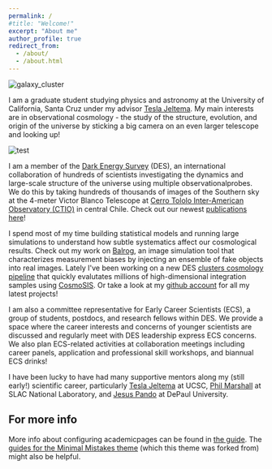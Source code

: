 ```yaml
---
permalink: /
#title: "Welcome!"
excerpt: "About me"
author_profile: true
redirect_from: 
  - /about/
  - /about.html
---
```


![galaxy_cluster](https://www.symmetrymagazine.org/sites/default/files/styles/2015_hero/public/images/standard/gravitational_lens-s.jpg?itok=be7uAR-G)

I am a graduate student studying physics and astronomy at the University of California, Santa Cruz under my advisor [Tesla Jeltema](http://scipp.ucsc.edu/~tesla/). My main interests are in observational cosmology - the study of the structure, evolution, and origin of the universe by sticking a big camera on an even larger telescope and looking up!

![test](/home/spencer/Documents/des/ecs/github-pages.jpg)

I am a member of the [Dark Energy Survey](https://www.darkenergysurvey.org/) (DES), an international collaboration of hundreds of scientists investigating the dynamics and large-scale structure of the universe using multiple observationalprobes. We do this by taking hundreds of thousands of images of the Southern sky at the 4-meter Victor Blanco Telescope at [Cerro Tololo Inter-American Observatory (CTIO)](http://www.ctio.noao.edu/noao/) in central Chile. Check out our newest [publications here](https://www.darkenergysurvey.org/news-and-results/publications/)!

I spend most of my time building statistical models and running large simulations to understand how subtle systematics affect our cosmological results. Check out my work on [Balrog](https://github.com/sweverett/Balrog-GalSim), an image simulation tool that characterizes measurement biases by injecting an ensemble of fake objects into real images. Lately I've been working on a new DES [clusters cosmology pipeline](https://bitbucket.org/mpaterno/y3_cluster_cpp/) that quickly evalutates millions of high-dimensional integration samples using [CosmoSIS](https://bitbucket.org/joezuntz/cosmosis/wiki/Home). Or take a look at my [github account](https://github.com/sweverett) for all my latest projects!

I am also a committee representative for Early Career Scientists (ECS), a group of students, postdocs, and research fellows within DES. We provide a space where the career interests and concerns of younger scientists are discussed and regularly meet with DES leadership express ECS concerns. We also plan ECS-related activities at collaboration meetings including career panels, application and professional skill workshops, and biannual ECS drinks!

I have been lucky to have had many supportive mentors along my (still early!) scientific career, particularly [Tesla Jeltema](https://scipp.ucsc.edu/~tesla/) at UCSC, [Phil Marshall](http://www.slac.stanford.edu/~pjm/Site/Welcome.html) at SLAC National Laboratory, and [Jesus Pando](https://csh.depaul.edu/faculty-staff/faculty-a-z/Pages/physics/jesus-pando.aspx) at DePaul University.

For more info
------
More info about configuring academicpages can be found in [the guide](https://academicpages.github.io/markdown/). The [guides for the Minimal Mistakes theme](https://mmistakes.github.io/minimal-mistakes/docs/configuration/) (which this theme was forked from) might also be helpful.
